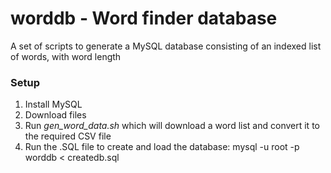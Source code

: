 # worddb - Word finder database

A set of scripts to generate a MySQL database consisting of an indexed list of words, with word length

### Setup

1. Install MySQL
2. Download files
2. Run _gen_word_data.sh_ which will download a word list and convert it to the required CSV file
3. Run the .SQL file to create and load the database: mysql -u root -p worddb < createdb.sql